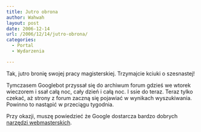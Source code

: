 ```yaml
---
title: Jutro obrona
author: Wahwah
layout: post
date: 2006-12-14
url: /2006/12/14/jutro-obrona/
categories:
  - Portal
  - Wydarzenia

---
```

Tak, jutro bronię swojej pracy magisterskiej. Trzymajcie kciuki o szesnastej!

Tymczasem Googlebot przyssał się do archiwum forum gdzieś we wtorek wieczorem i ssał całą noc, cały dzień i całą noc. I ssie do teraz. Teraz tylko czekać, aż strony z forum zaczną się pojawiać w wynikach wyszukiwania. Powinno to nastąpić w przeciągu tygodnia.

Przy okazji, muszę powiedzieć że Google dostarcza bardzo dobrych [narzędzi webmasterskich][1].

 [1]: http://www.google.com/webmasters/
